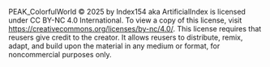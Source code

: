 PEAK_ColorfulWorld © 2025 by Index154 aka ArtificialIndex is licensed under CC BY-NC 4.0 International. To view a copy of this license, visit https://creativecommons.org/licenses/by-nc/4.0/. This license requires that reusers give credit to the creator. It allows reusers to distribute, remix, adapt, and build upon the material in any medium or format, for noncommercial purposes only.
